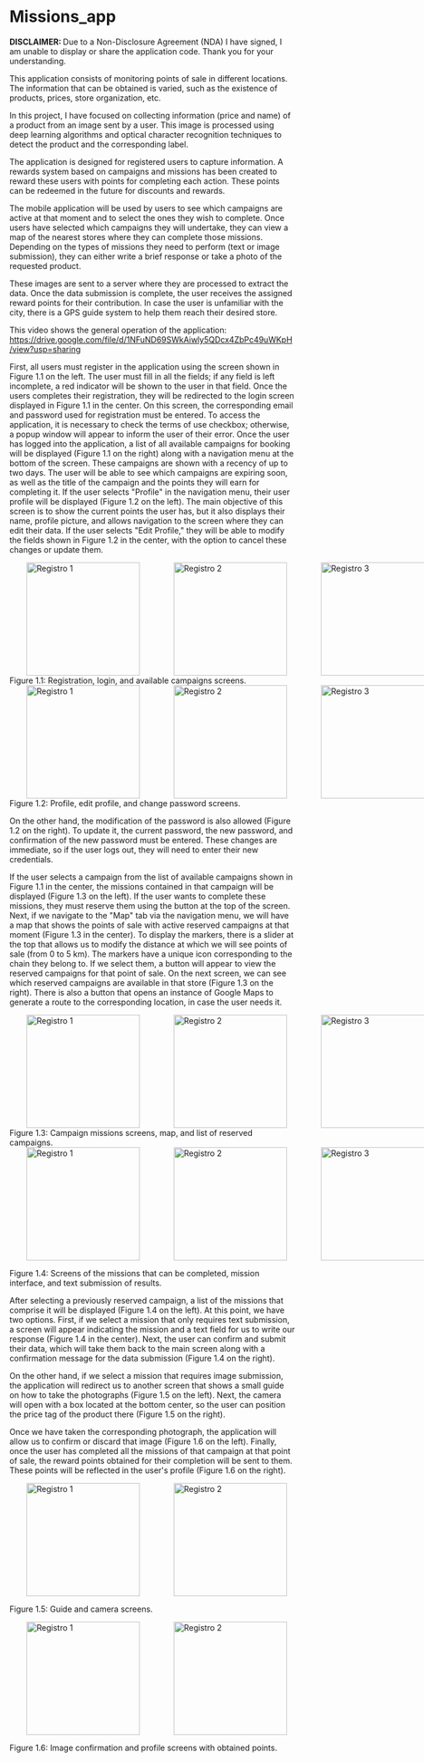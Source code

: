 # Missions_app

<strong>DISCLAIMER: </strong>Due to a Non-Disclosure Agreement (NDA) I have signed, I am unable to display or share the application code. Thank you for your understanding.


This application consists of monitoring points of sale in different locations. The information that can be obtained is varied, such as the existence of products, prices, store organization, etc.

In this project, I have focused on collecting information (price and name) of a product from an image sent by a user. This image is processed using deep learning algorithms and optical character recognition techniques to detect the product and the corresponding label.

The application is designed for registered users to capture information. A rewards system based on campaigns and missions has been created to reward these users with points for completing each action. These points can be redeemed in the future for discounts and rewards.

The mobile application will be used by users to see which campaigns are active at that moment and to select the ones they wish to complete. Once users have selected which campaigns they will undertake, they can view a map of the nearest stores where they can complete those missions. Depending on the types of missions they need to perform (text or image submission), they can either write a brief response or take a photo of the requested product.

These images are sent to a server where they are processed to extract the data. Once the data submission is complete, the user receives the assigned reward points for their contribution. In case the user is unfamiliar with the city, there is a GPS guide system to help them reach their desired store.

This video shows the general operation of the application: https://drive.google.com/file/d/1NFuND69SWkAiwly5QDcx4ZbPc49uWKpH/view?usp=sharing


First, all users must register in the application using the screen shown in Figure 1.1 on the left. The user must fill in all the fields; if any field is left incomplete, a red indicator will be shown to the user in that field. Once the users completes their registration, they will be redirected to the login screen displayed in Figure 1.1 in the center. On this screen, the corresponding email and password used for registration must be entered. To access the application, it is necessary to check the terms of use checkbox; otherwise, a popup window will appear to inform the user of their error. Once the user has logged into the application, a list of all available campaigns for booking will be displayed (Figure 1.1 on the right) along with a navigation menu at the bottom of the screen. These campaigns are shown with a recency of up to two days. The user will be able to see which campaigns are expiring soon, as well as the title of the campaign and the points they will earn for completing it. If the user selects "Profile" in the navigation menu, their user profile will be displayed (Figure 1.2 on the left). The main objective of this screen is to show the current points the user has, but it also displays their name, profile picture, and allows navigation to the screen where they can edit their data. If the user selects "Edit Profile," they will be able to modify the fields shown in Figure 1.2 in the center, with the option to cancel these changes or update them.

<div style="display: flex; justify-content: space-around;">
  <img src="https://github.com/user-attachments/assets/22fc2f8f-ee6d-4a26-9472-efa66c297013" alt="Registro 1" width="200" hspace="30"/>
  <img src="https://github.com/user-attachments/assets/e072f372-294d-40d7-8aeb-415bb5cc207d" alt="Registro 2" width="200" hspace="30"/>
  <img src="https://github.com/user-attachments/assets/3d481cc4-3d3f-4929-a58b-cf917fb51002" alt="Registro 3" width="200" hspace="30"/>
</div>
Figure 1.1: Registration, login, and available campaigns screens.


<div style="display: flex; justify-content: space-around;">
  <img src="https://github.com/user-attachments/assets/8a6d3bcc-9649-4067-8333-2cb6fd2fb5f8" alt="Registro 1" width="200" hspace="30"/>
  <img src="https://github.com/user-attachments/assets/90ef28bf-bc24-45eb-9b95-cdba685f0a2b" alt="Registro 2" width="200" hspace="30"/>
  <img src="https://github.com/user-attachments/assets/ad79b648-7c5a-4cce-87e5-ea5d5bc77019" alt="Registro 3" width="200" hspace="30"/>
</div>
Figure 1.2: Profile, edit profile, and change password screens.

On the other hand, the modification of the password is also allowed (Figure 1.2 on the right). To update it, the current password, the new password, and confirmation of the new password must be entered. These changes are immediate, so if the user logs out, they will need to enter their new credentials.

If the user selects a campaign from the list of available campaigns shown in Figure 1.1 in the center, the missions contained in that campaign will be displayed (Figure 1.3 on the left). If the user wants to complete these missions, they must reserve them using the button at the top of the screen. Next, if we navigate to the "Map" tab via the navigation menu, we will have a map that shows the points of sale with active reserved campaigns at that moment (Figure 1.3 in the center). To display the markers, there is a slider at the top that allows us to modify the distance at which we will see points of sale (from 0 to 5 km). The markers have a unique icon corresponding to the chain they belong to. If we select them, a button will appear to view the reserved campaigns for that point of sale. On the next screen, we can see which reserved campaigns are available in that store (Figure 1.3 on the right). There is also a button that opens an instance of Google Maps to generate a route to the corresponding location, in case the user needs it.


<div style="display: flex; justify-content: space-around;">
  <img src="https://github.com/user-attachments/assets/7587b337-f80b-459c-ba69-0cb729ff6354" alt="Registro 1" width="200" hspace="30"/>
  <img src="https://github.com/user-attachments/assets/6575cee2-673e-4461-a826-a2b5617fbcb5" alt="Registro 2" width="200" hspace="30"/>
  <img src="https://github.com/user-attachments/assets/be031d6a-391b-4b13-919e-eb34f46f6cf6" alt="Registro 3" width="200" hspace="30"/>
</div>
Figure 1.3: Campaign missions screens, map, and list of reserved campaigns.


<div style="display: flex; justify-content: space-around;">
  <img src="https://github.com/user-attachments/assets/b374cf1b-7c37-4e07-ab0b-530a80298680" alt="Registro 1" width="200" hspace="30"/>
  <img src="https://github.com/user-attachments/assets/a34a9141-625f-46ce-9405-9721256ed301" alt="Registro 2" width="200" hspace="30"/>
  <img src="https://github.com/user-attachments/assets/07ae04c2-a8d2-4b23-9815-2baffec18719" alt="Registro 3" width="200" hspace="30"/>
</div>

Figure 1.4: Screens of the missions that can be completed, mission interface, and text submission of results.

After selecting a previously reserved campaign, a list of the missions that comprise it will be displayed (Figure 1.4 on the left). At this point, we have two options. First, if we select a mission that only requires text submission, a screen will appear indicating the mission and a text field for us to write our response (Figure 1.4 in the center). Next, the user can confirm and submit their data, which will take them back to the main screen along with a confirmation message for the data submission (Figure 1.4 on the right).

On the other hand, if we select a mission that requires image submission, the application will redirect us to another screen that shows a small guide on how to take the photographs (Figure 1.5 on the left). Next, the camera will open with a box located at the bottom center, so the user can position the price tag of the product there (Figure 1.5 on the right).

Once we have taken the corresponding photograph, the application will allow us to confirm or discard that image (Figure 1.6 on the left). Finally, once the user has completed all the missions of that campaign at that point of sale, the reward points obtained for their completion will be sent to them. These points will be reflected in the user's profile (Figure 1.6 on the right).

<div style="display: flex; justify-content: space-around;">
  <img src="https://github.com/user-attachments/assets/d43e02d8-dcdd-457c-886d-749dfdb112c7" alt="Registro 1" width="200" hspace="30"/>
  <img src="https://github.com/user-attachments/assets/c424da16-98ab-4476-b7ea-cf651459273b" alt="Registro 2" width="200" hspace="30"/>
</div>

Figure 1.5: Guide and camera screens.


<div style="display: flex; justify-content: space-around;">
  <img src="https://github.com/user-attachments/assets/98e08478-adb7-4596-9984-10b87bcc4998" alt="Registro 1" width="200" hspace="30"/>
  <img src="https://github.com/user-attachments/assets/c9e24371-9dc2-4c3e-a783-d2e54e4d0dd8" alt="Registro 2" width="200" hspace="30"/>
</div>

Figure 1.6: Image confirmation and profile screens with obtained points.

